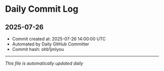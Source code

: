 # Daily Commit Log

## 2025-07-26

- Commit created at: 2025-07-26 14:00:00 UTC
- Automated by Daily GitHub Committer
- Commit hash: ohb1jmlyou

---
*This file is automatically updated daily*